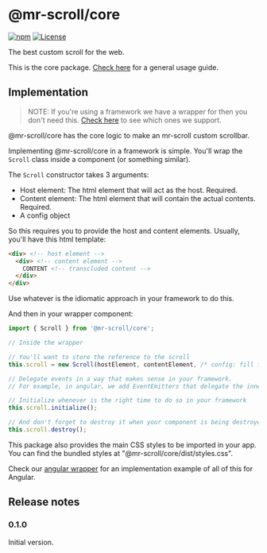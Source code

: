 # @mr-scroll/core

[![npm](https://img.shields.io/npm/v/@mr-scroll/core.svg)](https://www.npmjs.com/package/@mr-scroll/core)
[![License](https://img.shields.io/badge/license-MIT-blue.svg)](https://opensource.org/licenses/MIT)

The best custom scroll for the web.

This is the core package. [Check here](../../README.md) for a general usage guide.

## Implementation

> NOTE: If you're using a framework we have a wrapper for then you don't need this. [Check here](../../README.md#packages) to see which ones we support.

@mr-scroll/core has the core logic to make an mr-scroll custom scrollbar.

Implementing @mr-scroll/core in a framework is simple. You'll wrap the `Scroll` class inside a component (or something similar).

The `Scroll` constructor takes 3 arguments:
- Host element: The html element that will act as the host. Required.
- Content element: The html element that will contain the actual contents. Required.
- A config object

So this requires you to provide the host and content elements. Usually, you'll have this html template:
```html
<div> <!-- host element -->
  <div> <!-- content element -->
    CONTENT <!-- transcluded content -->
  </div>
</div>
```

Use whatever is the idiomatic approach in your framework to do this.

And then in your wrapper component:
```ts
import { Scroll } from '@mr-scroll/core';

// Inside the wrapper

// You'll want to store the reference to the scroll
this.scroll = new Scroll(hostElement, contentElement, /* config: fill from your inputs */ { ... });

// Delegate events in a way that makes sense in your framework.
// For example, in angular, we add EventEmitters that delegate the inner events of Scroll.

// Initialize whenever is the right time to do so in your framework
this.scroll.initialize();

// And don't forget to destroy it when your component is being destroyed
this.scroll.destroy();
```

This package also provides the main CSS styles to be imported in your app. You can find the bundled styles at "@mr-scroll/core/dist/styles.css".

Check our [angular wrapper](../angular) for an implementation example of all of this for Angular.

## Release notes

### 0.1.0

Initial version.
